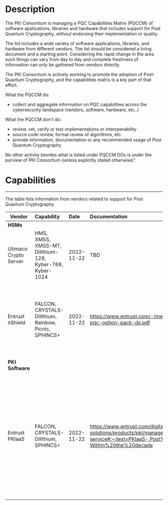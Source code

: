 # Description
 
The PKI Consortium is managing a PQC Capabilities Matrix (PQCCM) of software applications, libraries and hardware that includes support for 
Post Quantum Cryptography, without endorsing their implementation or quality.

The list includes a wide variety of software applications, libraries, and hardware from different vendors. 
The list should be considered a living document and a starting point. Considering the rapid change in the area such things can vary from day to day and complete freshness of information can only be gathered from vendors directly. 

The PKI Consortium is actively working to promote the adoption of Post-Quantum Cryptography, and the capabilities matrix is a key part of that effort.

What the PQCCM do:
* collect and aggregate information on PQC capabilities across the cybersecurity landspace (vendors, software, hardware, etc..)

What the PQCCM don't do:
* review, vet, verify or test implementations or interoperability
* source code review, formal review of algorithms, etc.
* provide information, documentation or any recommended usage of Post Quantum Cryptography

No other activity besides what is listed under PQCCM DOs is under the purview of PKI Consortium (unless explicitly stated otherwise)".




# Capabilities
-----
The table lists information from vendors related to support for Post Quantum Cryptography.

| Vendor            | Capability | Date | Documentation                                                                                       | Notes |
| ----------------------- |:-----------|:-------|:----------------------------------------------------------------------------------------------------|:------|
|**HSMs**|
| Utimaco Crypto Server         |HMS, XMSS, XMSS-MT, Dilithium-128, Kyber-768, Kyber-1024| 2022-11-22   |TBD |Software simulator availabe, Dilithium in process of updated to round 3 version|
| Entrust nShield |FALCON, CRYSTALS-Dilithium, Rainbow, Picnic, SPHINCS+| 2022-11-22 | https://www.entrust.com/-/media/documentation/datasheets/entrust-pqc-option-pack-ds.pdf | The Entrust nShield Post-Quantum SDK enables post-quantum cryptographic applications for nShield HSMs with the CodeSafe SDK |
|**PKI Software**|
| Entrust PKIaaS | 	FALCON, CRYSTALS-Dilithium, SPHINCS+ | 2022-11-22 | https://www.entrust.com/digital-security/certificate-solutions/products/pki/managed-services/pki-as-a-service#:~:text=PKIaaS-,Post%2DQuantum,-Within%20the%20decade | The Entrust PKI as a Service (PKIaaS) for Post-Quantum Beta Program supports all three algorithms selected in round 3 of the NIST competition and can provide composite and pure quantum CA hierarchies |
